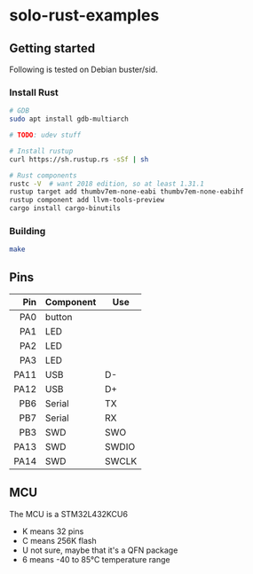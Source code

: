 # solo-rust-examples

## Getting started
Following is tested on Debian buster/sid.

### Install Rust
```bash
# GDB
sudo apt install gdb-multiarch

# TODO: udev stuff

# Install rustup
curl https://sh.rustup.rs -sSf | sh

# Rust components
rustc -V  # want 2018 edition, so at least 1.31.1
rustup target add thumbv7em-none-eabi thumbv7em-none-eabihf
rustup component add llvm-tools-preview
cargo install cargo-binutils
```

### Building

```bash
make
```

## Pins

| Pin | Component | Use |
|--:|---|---|
| PA0 | button |   |
| PA1 | LED |  |
| PA2 | LED |  |
| PA3 | LED |  |
| PA11 | USB | D- |
| PA12 | USB | D+ |
| PB6 | Serial | TX |
| PB7 | Serial | RX |
| PB3 | SWD | SWO |
| PA13 | SWD | SWDIO |
| PA14 | SWD | SWCLK |

## MCU

The MCU is a STM32L432KCU6

- K means 32 pins
- C means 256K flash
- U not sure, maybe that it's a QFN package
- 6 means -40 to 85°C temperature range
